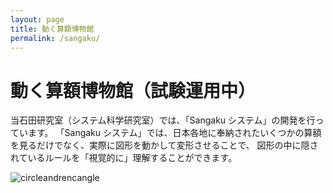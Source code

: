 ```yaml
---
layout: page
title: 動く算額博物館
permalink: /sangaku/
---
```


# 動く算額博物館（試験運用中）
当石田研究室（システム科学研究室）では、「Sangaku システム」の開発を行っています。
「Sangaku システム」では、日本各地に奉納されたいくつかの算額を見るだけでなく、実際に図形を動かして変形させることで、
図形の中に隠されているルールを「視覚的に」理解することができます。

![circleandrencangle]({{site.baseurl}}/img/circleandrencangle.png)